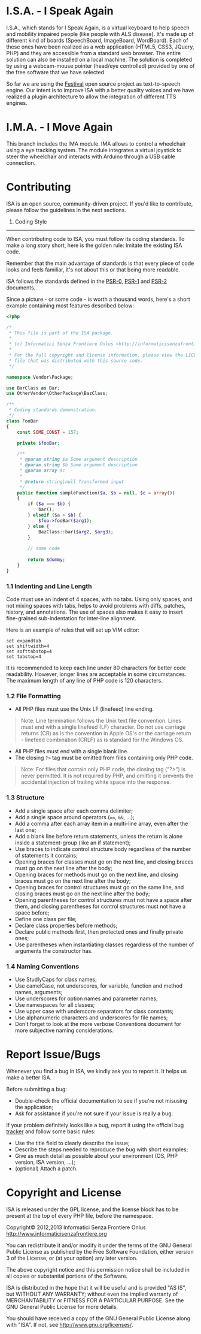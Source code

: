 I.S.A. - I Speak Again
======================

I.S.A., which stands for I Speak Again, is a virtual keyboard to help speech
and mobility impaired people (like people with ALS disease). It's made up of
different kind of boards (SpeechBoard, ImageBoard, WordBoard). Each of these
ones have been realized as a web application (HTML5, CSS3, JQuery, PHP) and
they are accessible from a standard web browser. The entire solution can also
be installed on a local machine. The solution is completed by using a
webcam-mouse pointer (head/eye controlled) provided by one of the free
software that we have selected


So far we are using the [Festival][] open source project as text-to-speech
engine. Our intent is to improve ISA with a better quality voices and we
have realized a plugin architecture to allow the integration of different TTS
engines.

[Festival]: http://www.cstr.ed.ac.uk/projects/festival/

I.M.A. - I Move Again
=====================
This branch includes the IMA module. IMA allows to control a wheelchair using
a eye tracking system. The module integrates a virtual joystick to steer the
wheelchair and interacts with Arduino through a USB cable connection.

Contributing
============

ISA is an open source, community-driven project. If you'd like to contribute,
please follow the guidelines in the next sections.

1. Coding Style
---------------

When contributing code to ISA, you must follow its coding standards. To make a
long story short, here is the golden rule: Imitate the existing ISA code.

Remember that the main advantage of standards is that every piece of code
looks and feels familiar, it's not about this or that being more readable.

ISA follows the standards defined in the [PSR-0][], [PSR-1][] and [PSR-2][]
documents.

[PSR-0]: https://github.com/php-fig/fig-standards/blob/master/accepted/PSR-0.md
[PSR-1]: https://github.com/php-fig/fig-standards/blob/master/accepted/PSR-1-basic-coding-standard.md
[PSR-2]: https://github.com/php-fig/fig-standards/blob/master/accepted/PSR-2-coding-style-guide.md

Since a picture - or some code - is worth a thousand words, here's a short
example containing most features described below:

```php
<?php

/*
 * This file is part of the ISA package.
 *
 * (c) Informatici Senza Frontiere Onlus <http://informaticisenzafrontiere.org>
 *
 * For the full copyright and license information, please view the LICENSE
 * file that was distributed with this source code.
 */

namespace Vendor\Package;

use BarClass as Bar;
use OtherVendor\OtherPackage\BazClass;

/**
 * Coding standards demonstration.
 */
class FooBar
{
    const SOME_CONST = 157;

    private $fooBar;

    /**
     * @param string $a Some argument description
     * @param string $b Some argument description
     * @param array $c
     *
     * @return string|null Transformed input
     */
    public function sampleFunction($a, $b = null, $c = array())
    {
        if ($a === $b) {
            bar();
        } elseif ($a > $b) {
            $foo->fooBar($arg1);
        } else {
            BazClass::bar($arg2, $arg3);
        }
        
        // some code
        
        return $dummy;
    }
}
```

### 1.1 Indenting and Line Length

Code must use an indent of 4 spaces, with no tabs. Using only spaces, and not
mixing spaces with tabs, helps to avoid problems with diffs, patches, history,
and annotations. The use of spaces also makes it easy to insert fine-grained
sub-indentation for inter-line alignment.

Here is an example of rules that will set up VIM editor:

```
set expandtab
set shiftwidth=4
set softtabstop=4
set tabstop=4
```

It is recommended to keep each line under 80 characters for better code
readability. However, longer lines are acceptable in some circumstances. The
maximum length of any line of PHP code is 120 characters.

### 1.2 File Formatting

- All PHP files must use the Unix LF (linefeed) line ending.

> Note: Line termination follows the Unix text file convention. Lines must
end with a single linefeed (LF) character. Do not use carriage returns (CR)
as is the convention in Apple OS's  or the carriage return - linefeed
combination (CRLF) as is standard for the Windows OS.

- All PHP files must end with a single blank line.
- The closing `?>` tag must be omitted from files containing only PHP code.

> Note: For files that contain only PHP code, the closing tag ("?>") is
never permitted. It is not required by PHP, and omitting it prevents the
accidental injection of trailing white space into the response.

### 1.3 Structure

- Add a single space after each comma delimiter;
- Add a single space around operators (`==`, `&&`, ...);
- Add a comma after each array item in a multi-line array, even after the
  last one;
- Add a blank line before return statements, unless the return is alone inside
  a statement-group (like an if statement);
- Use braces to indicate control structure body regardless of the number of
  statements it contains;
- Opening braces for classes must go on the next line, and closing braces must
  go on the next line after the body;
- Opening braces for methods must go on the next line, and closing braces must
  go on the next line after the body;
- Opening braces for control structures must go on the same line, and closing
  braces must go on the next line after the body;
- Opening parentheses for control structures must not have a space after them,
  and closing parentheses for control structures must not have a space before;
- Define one class per file;
- Declare class properties before methods;
- Declare public methods first, then protected ones and finally private ones;
- Use parentheses when instantiating classes regardless of the number of
  arguments the constructor has.

### 1.4 Naming Conventions

- Use StudlyCaps for class names;
- Use camelCase, not underscores, for variable, function and method names,
  arguments;
- Use underscores for option names and parameter names;
- Use namespaces for all classes;
- Use upper case with underscore separators for class constants;
- Use alphanumeric characters and underscores for file names;
- Don't forget to look at the more verbose Conventions document for more
  subjective naming considerations.

Report Issue/Bugs
=================
Whenever you find a bug in ISA, we kindly ask you to report it. It helps us
make a better ISA.

Before submitting a bug:
- Double-check the official documentation to see if you're not misusing the
  application;
- Ask for assistance if you're not sure if your issue is really a bug.

If your problem definitely looks like a bug, report it using the official bug
[tracker][] and follow some basic rules:
- Use the title field to clearly describe the issue;
- Describe the steps needed to reproduce the bug with short examples;
- Give as much detail as possible about your environment (OS, PHP version,
  ISA version, ...);
- (optional) Attach a patch.

[tracker]: https://github.com/informatici/isa/issues

Copyright and License
=====================
ISA is released under the GPL license, and the license block has to be present
at the top of every PHP file, before the namespace.

Copyright© 2012,2013 Informatici Senza Frontiere Onlus
http://www.informaticisenzafrontiere.org

You can redistribute it and/or modify it under the terms of the GNU General
Public License as published by the Free Software Foundation, either version
3 of the License, or (at your option) any later version.

The above copyright notice and this permission notice shall be included in
all copies or substantial portions of the Software.

ISA is distributed in the hope that it will be useful and is provided "AS IS",
but WITHOUT ANY WARRANTY; without even the implied warranty of MERCHANTABILITY
or FITNESS FOR A PARTICULAR PURPOSE. See the GNU General Public License for
more details.

You should have received a copy of the GNU General Public License along with
"ISA". If not, see <http://www.gnu.org/licenses/>.

